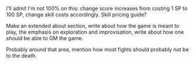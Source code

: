 I'll admit I'm not 100% on this: change score increases from costing 1 SP to 100 SP, change skill costs accordingly. Skill pricing guide?

Make an extended about section, write about how the game is meant to play, the emphasis on exploration and improvisation, write about how one *should* be able to GM the game.

Probably around that area, mention how most fights should probably not be to the death.